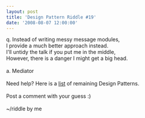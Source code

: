 ```yaml
---
layout: post
title: 'Design Pattern Riddle #19'
date: '2008-08-07 12:00:00'
---
```


q. Instead of writing messy message modules,<br>I provide a much better approach instead.<br>I'll untidy the talk if you put me in the middle,<br>However, there is a danger I might get a big head.<br><br>a. Mediator<br><br>Need help? Here is a <a href="http://www.elijahmanor.com/#">list</a> of remaining Design Patterns.<br><br>Post a comment with your guess :)<br><br>~/riddle by me